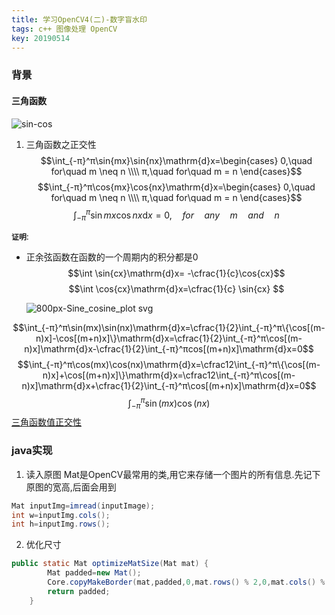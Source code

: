 ```yaml
---
title: 学习OpenCV4(二)-数字盲水印
tags: c++ 图像处理 OpenCV 
key: 20190514
---
```


### 背景
#### 三角函数
![sin-cos](https://3-im.guokr.com/kUXyITQCmHXEUsZjXEEsuQVlHP3_J2Wr1z0YT41VINf0AQAALAEAAEdJ.gif)
1. 三角函数之正交性
$$\int_{-π}^π\sin{mx}\sin{nx}\mathrm{d}x=\begin{cases}
0,\quad for\quad m \neq n \\\\
π,\quad for\quad m = n
\end{cases}$$
$$\int_{-π}^π\cos{mx}\cos{nx}\mathrm{d}x=\begin{cases}
0,\quad for\quad m \neq n \\\\
π,\quad for\quad m = n
\end{cases}$$
$$\int_{-π}^π\sin{mx}\cos{nx}\mathrm{d}x=0,\quad for\quad any\quad m\quad and\quad n$$

**`证明`**:  
* 正余弦函数在函数的一个周期内的积分都是0        
  $$\int \sin{cx}\mathrm{d}x= -\cfrac{1}{c}\cos{cx}$$
  $$\int \cos{cx}\mathrm{d}x=\cfrac{1}{c} \sin{cx} $$

  ![800px-Sine_cosine_plot svg](https://user-images.githubusercontent.com/9245002/58311832-81a93b80-7e3c-11e9-8dfd-c0fa0c54dcc1.png)

$$\int_{-π}^π\sin(mx)\sin(nx)\mathrm{d}x=\cfrac{1}{2}\int_{-π}^π\{\cos[(m-n)x]-\cos[(m+n)x]\}\mathrm{d}x=\cfrac{1}{2}\int_{-π}^π\cos[(m-n)x]\mathrm{d}x-\cfrac{1}{2}\int_{-π}^πcos[(m+n)x]\mathrm{d}x=0$$
$$\int_{-π}^π\cos(mx)\cos(nx)\mathrm{d}x=\cfrac12\int_{-π}^π\{\cos[(m-n)x]+\cos[(m+n)x]\}\mathrm{d}x=\cfrac12\int_{-π}^π\cos[(m-n)x]\mathrm{d}x+\cfrac{1}{2}\int_{-π}^π\cos[(m+n)x]\mathrm{d}x=0$$
$$\int_{-π}^π\sin(mx)\cos(nx)$$
[三角函数值正交性](https://ocw.chu.edu.tw/pluginfile.php/861/mod_resource/content/14/Summary_259.pdf)
<!-- 数字图像,信号处理,傅里叶变换 -->

### java实现
1. 读入原图
Mat是OpenCV最常用的类,用它来存储一个图片的所有信息.先记下原图的宽高,后面会用到
```java
Mat inputImg=imread(inputImage);
int w=inputImg.cols();
int h=inputImg.rows();
```

2. 优化尺寸

```java
public static Mat optimizeMatSize(Mat mat) {
        Mat padded=new Mat();
        Core.copyMakeBorder(mat,padded,0,mat.rows() % 2,0,mat.cols() % 2,Core.BORDER_CONSTANT,Scalar.all(0));
        return padded;
    }
```


